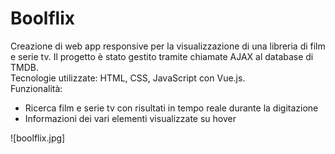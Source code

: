 <h1>Boolflix</h1>
Creazione di web app responsive per la visualizzazione di una libreria di film e serie tv. Il progetto è stato gestito tramite chiamate AJAX al database di TMDB.<br>
Tecnologie utilizzate: HTML, CSS, JavaScript con Vue.js.<br>
Funzionalità:
<ul>
  <li>Ricerca film e serie tv con risultati in tempo reale durante la digitazione</li>
  <li>Informazioni dei vari elementi visualizzate su hover</li>
 </ul>
![boolflix.jpg]
